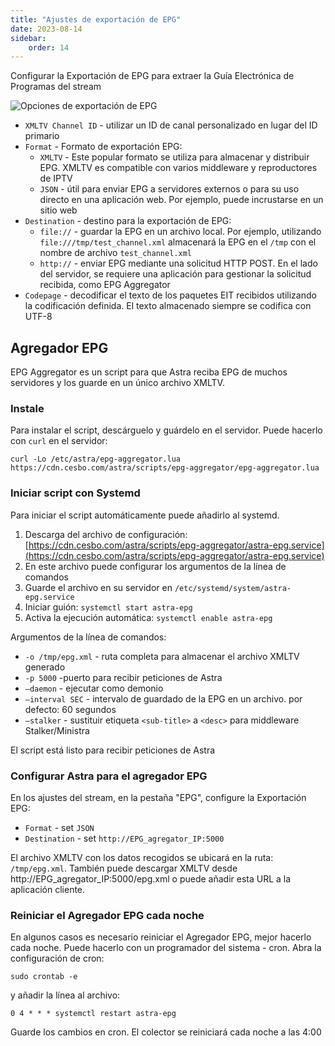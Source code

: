 ```yaml
---
title: "Ajustes de exportación de EPG"
date: 2023-08-14
sidebar:
    order: 14
---
```


Configurar la Exportación de EPG para extraer la Guía Electrónica de Programas del stream

![Opciones de exportación de EPG](https://cdn.cesbo.com/help/astra/admin-guide/stream/epg.png)

- `XMLTV Channel ID` - utilizar un ID de canal personalizado en lugar del ID primario
- `Format` - Formato de exportación EPG:
    - `XMLTV` - Este popular formato se utiliza para almacenar y distribuir EPG. XMLTV es compatible con varios middleware y reproductores de IPTV
    - `JSON` - útil para enviar EPG a servidores externos o para su uso directo en una aplicación web. Por ejemplo, puede incrustarse en un sitio web
- `Destination` - destino para la exportación de EPG:
    - `file://` - guardar la EPG en un archivo local. Por ejemplo, utilizando `file:///tmp/test_channel.xml` almacenará la EPG en el `/tmp` con el nombre de archivo `test_channel.xml`
    - `http://` - enviar EPG mediante una solicitud HTTP POST. En el lado del servidor, se requiere una aplicación para gestionar la solicitud recibida, como EPG Aggregator
- `Codepage` - decodificar el texto de los paquetes EIT recibidos utilizando la codificación definida. El texto almacenado siempre se codifica con UTF-8

## Agregador EPG[](/es/astra/admin-guide/stream/epg#epg-aggregator)

EPG Aggregator es un script para que Astra reciba EPG de muchos servidores y los guarde en un único archivo XMLTV.

### Instale

Para instalar el script, descárguelo y guárdelo en el servidor. Puede hacerlo con `curl` en el servidor:

```
curl -Lo /etc/astra/epg-aggregator.lua https://cdn.cesbo.com/astra/scripts/epg-aggregator/epg-aggregator.lua
```

### Iniciar script con Systemd

Para iniciar el script automáticamente puede añadirlo al systemd.

1. Descarga del archivo de configuración: [https://cdn.cesbo.com/astra/scripts/epg-aggregator/astra-epg.service](https://cdn.cesbo.com/astra/scripts/epg-aggregator/astra-epg.service)
2. En este archivo puede configurar los argumentos de la línea de comandos
3. Guarde el archivo en su servidor en `/etc/systemd/system/astra-epg.service`
4. Iniciar guión: `systemctl start astra-epg`
5. Activa la ejecución automática: `systemctl enable astra-epg`

Argumentos de la línea de comandos:

- `-o /tmp/epg.xml` - ruta completa para almacenar el archivo XMLTV generado
- `-p 5000` -puerto para recibir peticiones de Astra
- `–daemon` - ejecutar como demonio
- `–interval SEC` - intervalo de guardado de la EPG en un archivo. por defecto: 60 segundos
- `–stalker` - sustituir etiqueta `<sub-title>` a `<desc>` para middleware Stalker/Ministra

El script está listo para recibir peticiones de Astra

### Configurar Astra para el agregador EPG

En los ajustes del stream, en la pestaña "EPG", configure la Exportación EPG:

- `Format` - set `JSON`
- `Destination` - set `http://EPG_agregator_IP:5000`

El archivo XMLTV con los datos recogidos se ubicará en la ruta: `/tmp/epg.xml`. También puede descargar XMLTV desde http://EPG\_agregator\_IP:5000/epg.xml o puede añadir esta URL a la aplicación cliente.

### Reiniciar el Agregador EPG cada noche

En algunos casos es necesario reiniciar el Agregador EPG, mejor hacerlo cada noche. Puede hacerlo con un programador del sistema - cron. Abra la configuración de cron:

```
sudo crontab -e
```

y añadir la línea al archivo:

```
0 4 * * * systemctl restart astra-epg
```

Guarde los cambios en cron. El colector se reiniciará cada noche a las 4:00

